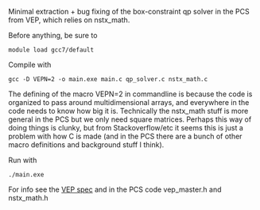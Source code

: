 Minimal extraction + bug fixing of the box-constraint qp solver in the PCS from VEP, which relies on nstx_math. 

Before anything, be sure to 

`module load gcc7/default`

Compile with 

`gcc -D VEPN=2 -o main.exe main.c qp_solver.c nstx_math.c`

The defining of the macro VEPN=2 in commandline is because the code is organized to pass around multidimensional arrays, and everywhere in the code needs to know how big it is. Technically the nstx_math stuff is more general in the PCS but we only need square matrices. Perhaps this way of doing things is clunky, but from Stackoverflow/etc it seems this is just a problem with how C is made (and in the PCS there are a bunch of other macro definitions and background stuff I think). 

Run with 

`./main.exe`

For info see the [VEP spec](https://docs.google.com/document/d/1Qhbk7MiGolmaRhRa7-8sl-yOGcHsVb9RWQPyULVm31s/edit#) and in the PCS code vep_master.h and nstx_math.h
